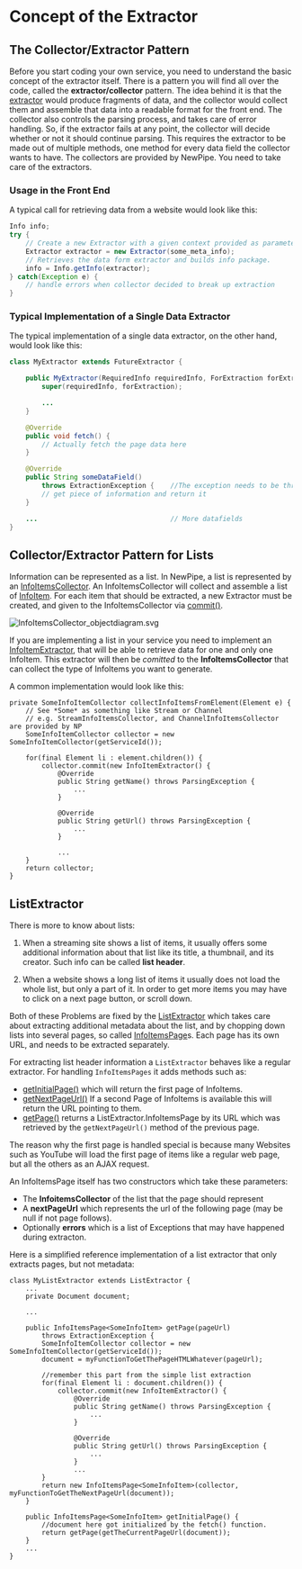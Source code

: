 # Concept of the Extractor

## The Collector/Extractor Pattern

Before you start coding your own service, you need to understand the basic concept of the extractor itself. There is a pattern
you will find all over the code, called the __extractor/collector__ pattern. The idea behind it is that
the [extractor](https://teamnewpipe.github.io/NewPipeExtractor/javadoc/org/schabi/newpipe/extractor/Extractor.html)
would produce fragments of data, and the collector would collect them and assemble that data into a readable format for the front end.
The collector also controls the parsing process, and takes care of error handling. So, if the extractor fails at any
point, the collector will decide whether or not it should continue parsing. This requires the extractor to be made out of
multiple methods, one method for every data field the collector wants to have. The collectors are provided by NewPipe.
You need to take care of the extractors.

### Usage in the Front End

A typical call for retrieving data from a website would look like this:
``` java
Info info;
try {
    // Create a new Extractor with a given context provided as parameter.
    Extractor extractor = new Extractor(some_meta_info);
    // Retrieves the data form extractor and builds info package.
    info = Info.getInfo(extractor);
} catch(Exception e) {
    // handle errors when collector decided to break up extraction
}
```

### Typical Implementation of a Single Data Extractor

The typical implementation of a single data extractor, on the other hand, would look like this:
``` java
class MyExtractor extends FutureExtractor {

    public MyExtractor(RequiredInfo requiredInfo, ForExtraction forExtraction) {
        super(requiredInfo, forExtraction);

        ...
    }

    @Override
    public void fetch() {
        // Actually fetch the page data here
    }

    @Override
    public String someDataField() 
        throws ExtractionException {    //The exception needs to be thrown if something failed
        // get piece of information and return it
    }

    ...                                 // More datafields
}
```

## Collector/Extractor Pattern for Lists

Information can be represented as a list. In NewPipe, a list is represented by an
[InfoItemsCollector](https://teamnewpipe.github.io/NewPipeExtractor/javadoc/org/schabi/newpipe/extractor/InfoItemsCollector.html).
An InfoItemsCollector will collect and assemble a list of [InfoItem](https://teamnewpipe.github.io/NewPipeExtractor/javadoc/org/schabi/newpipe/extractor/InfoItem.html).
For each item that should be extracted, a new Extractor must be created, and given to the InfoItemsCollector via [commit()](https://teamnewpipe.github.io/NewPipeExtractor/javadoc/org/schabi/newpipe/extractor/InfoItemsCollector.html#commit-E-).

![InfoItemsCollector_objectdiagram.svg](img/InfoItemsCollector_objectdiagram.svg)

If you are implementing a list in your service you need to implement an [InfoItemExtractor](https://teamnewpipe.github.io/NewPipeExtractor/javadoc/org/schabi/newpipe/extractor/Extractor.html),
that will be able to retrieve data for one and only one InfoItem. This extractor will then be _comitted_ to the __InfoItemsCollector__ that can collect the type of InfoItems you want to generate.

A common implementation would look like this:
```
private SomeInfoItemCollector collectInfoItemsFromElement(Element e) {
    // See *Some* as something like Stream or Channel
    // e.g. StreamInfoItemsCollector, and ChannelInfoItemsCollector are provided by NP
    SomeInfoItemCollector collector = new SomeInfoItemCollector(getServiceId());

    for(final Element li : element.children()) {
        collector.commit(new InfoItemExtractor() {
            @Override
            public String getName() throws ParsingException {
                ...
            }

            @Override
            public String getUrl() throws ParsingException {
                ...
            }
            
            ...
    }
    return collector;
}

```

## ListExtractor

There is more to know about lists:

1. When a streaming site shows a list of items, it usually offers some additional information about that list like its title, a thumbnail,
and its creator. Such info can be called __list header__.

2. When a website shows a long list of items it usually does not load the whole list, but only a part of it. In order to get more items you may have to click on a next page button, or scroll down.

Both of these Problems are fixed by the [ListExtractor](https://teamnewpipe.github.io/NewPipeExtractor/javadoc/org/schabi/newpipe/extractor/ListExtractor.html) which takes care about extracting additional metadata about the list,
and by chopping down lists into several pages, so called [InfoItemsPage](https://teamnewpipe.github.io/NewPipeExtractor/javadoc/org/schabi/newpipe/extractor/ListExtractor.InfoItemsPage.html)s.
Each page has its own URL, and needs to be extracted separately.


For extracting list header information a `ListExtractor` behaves like a regular extractor. For handling `InfoItemsPages` it adds methods
such as:

 - [getInitialPage()](https://teamnewpipe.github.io/NewPipeExtractor/javadoc/org/schabi/newpipe/extractor/ListExtractor.html#getInitialPage--)
   which will return the first page of InfoItems.
 - [getNextPageUrl()](https://teamnewpipe.github.io/NewPipeExtractor/javadoc/org/schabi/newpipe/extractor/ListExtractor.html#getNextPageUrl--)
   If a second Page of InfoItems is available this will return the URL pointing to them.
 - [getPage()](https://teamnewpipe.github.io/NewPipeExtractor/javadoc/org/schabi/newpipe/extractor/ListExtractor.html#getPage-java.lang.String-)
   returns a ListExtractor.InfoItemsPage by its URL which was retrieved by the `getNextPageUrl()` method of the previous page.


The reason why the first page is handled special is because many Websites such as YouTube will load the first page of
items like a regular web page, but all the others as an AJAX request.

An InfoItemsPage itself has two constructors which take these parameters:
- The __InfoitemsCollector__ of the list that the page should represent
- A __nextPageUrl__ which represents the url of the following page (may be null if not page follows).
- Optionally __errors__ which is a list of Exceptions that may have happened during extracton.

Here is a simplified reference implementation of a list extractor that only extracts pages, but not metadata:

```
class MyListExtractor extends ListExtractor {
    ...
    private Document document;

    ...

    public InfoItemsPage<SomeInfoItem> getPage(pageUrl)
        throws ExtractionException {
        SomeInfoItemCollector collector = new SomeInfoItemCollector(getServiceId());
        document = myFunctionToGetThePageHTMLWhatever(pageUrl);

        //remember this part from the simple list extraction
        for(final Element li : document.children()) {
            collector.commit(new InfoItemExtractor() {
                @Override
                public String getName() throws ParsingException {
                    ...
                }

                @Override
                public String getUrl() throws ParsingException {
                    ...
                }
                ...
        }
        return new InfoItemsPage<SomeInfoItem>(collector, myFunctionToGetTheNextPageUrl(document));
    }

    public InfoItemsPage<SomeInfoItem> getInitialPage() {
        //document here got initialized by the fetch() function.
        return getPage(getTheCurrentPageUrl(document));
    }
    ... 
}
```
